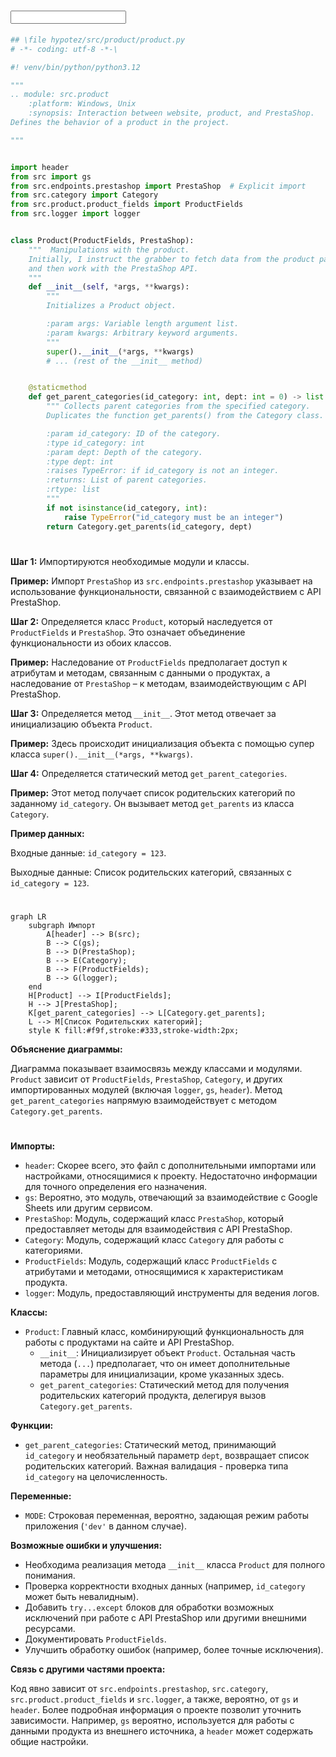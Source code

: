 # <input code>

```python
## \file hypotez/src/product/product.py
# -*- coding: utf-8 -*-\

#! venv/bin/python/python3.12

"""
.. module: src.product 
	:platform: Windows, Unix
	:synopsis: Interaction between website, product, and PrestaShop.
Defines the behavior of a product in the project.

"""


import header
from src import gs
from src.endpoints.prestashop import PrestaShop  # Explicit import
from src.category import Category
from src.product.product_fields import ProductFields
from src.logger import logger


class Product(ProductFields, PrestaShop):
    """  Manipulations with the product.
    Initially, I instruct the grabber to fetch data from the product page,
    and then work with the PrestaShop API.
    """
    def __init__(self, *args, **kwargs):
        """
        Initializes a Product object.

        :param args: Variable length argument list.
        :param kwargs: Arbitrary keyword arguments.
        """
        super().__init__(*args, **kwargs)
        # ... (rest of the __init__ method)


    @staticmethod
    def get_parent_categories(id_category: int, dept: int = 0) -> list:
        """ Collects parent categories from the specified category.
        Duplicates the function get_parents() from the Category class.

        :param id_category: ID of the category.
        :type id_category: int
        :param dept: Depth of the category.
        :type dept: int
        :raises TypeError: if id_category is not an integer.
        :returns: List of parent categories.
        :rtype: list
        """
        if not isinstance(id_category, int):
            raise TypeError("id_category must be an integer")
        return Category.get_parents(id_category, dept)
```

# <algorithm>

**Шаг 1:** Импортируются необходимые модули и классы.

**Пример:** Импорт `PrestaShop` из `src.endpoints.prestashop` указывает на использование функциональности, связанной с взаимодействием с API PrestaShop.

**Шаг 2:** Определяется класс `Product`, который наследуется от `ProductFields` и `PrestaShop`. Это означает объединение функциональности из обоих классов.

**Пример:**  Наследование от `ProductFields` предполагает доступ к атрибутам и методам, связанным с данными о продуктах, а наследование от `PrestaShop` – к методам, взаимодействующим с API PrestaShop.

**Шаг 3:**  Определяется метод `__init__`. Этот метод отвечает за инициализацию объекта `Product`.

**Пример:**   Здесь происходит инициализация объекта с помощью супер класса `super().__init__(*args, **kwargs)`.


**Шаг 4:** Определяется статический метод `get_parent_categories`.

**Пример:** Этот метод получает список родительских категорий по заданному `id_category`. Он вызывает метод `get_parents` из класса `Category`.

**Пример данных:**

Входные данные: `id_category = 123`.

Выходные данные: Список родительских категорий, связанных с `id_category = 123`.


# <mermaid>

```mermaid
graph LR
    subgraph Импорт
        A[header] --> B(src);
        B --> C(gs);
        B --> D(PrestaShop);
        B --> E(Category);
        B --> F(ProductFields);
        B --> G(logger);
    end
    H[Product] --> I[ProductFields];
    H --> J[PrestaShop];
    K[get_parent_categories] --> L[Category.get_parents];
    L --> M[Список Родительских категорий];
    style K fill:#f9f,stroke:#333,stroke-width:2px;
```

**Объяснение диаграммы:**

Диаграмма показывает взаимосвязь между классами и модулями.  `Product` зависит от `ProductFields`, `PrestaShop`, `Category`, и других импортированных модулей (включая `logger`, `gs`, `header`).  Метод `get_parent_categories` напрямую взаимодействует с методом `Category.get_parents`.

# <explanation>

**Импорты:**

- `header`:  Скорее всего, это файл с дополнительными импортами или настройками, относящимися к проекту. Недостаточно информации для точного определения его назначения.
- `gs`:  Вероятно, это модуль, отвечающий за взаимодействие с Google Sheets или другим сервисом.
- `PrestaShop`: Модуль, содержащий класс `PrestaShop`, который предоставляет методы для взаимодействия с API PrestaShop.
- `Category`: Модуль, содержащий класс `Category` для работы с категориями.
- `ProductFields`:  Модуль, содержащий класс `ProductFields` с атрибутами и методами, относящимися к характеристикам продукта.
- `logger`: Модуль, предоставляющий инструменты для ведения логов.

**Классы:**

- `Product`: Главный класс, комбинирующий функциональность для работы с продуктами на сайте и API PrestaShop.
    - `__init__`: Инициализирует объект `Product`.  Остальная часть метода (`...`)  предполагает, что он имеет дополнительные параметры для инициализации, кроме указанных здесь.
    - `get_parent_categories`: Статический метод для получения родительских категорий продукта, делегируя вызов `Category.get_parents`.

**Функции:**

- `get_parent_categories`: Статический метод, принимающий `id_category` и необязательный параметр `dept`, возвращает список родительских категорий.  Важная валидация - проверка типа `id_category` на целочисленность.

**Переменные:**

- `MODE`: Строковая переменная, вероятно, задающая режим работы приложения (`'dev'` в данном случае).

**Возможные ошибки и улучшения:**

- Необходима реализация метода `__init__` класса `Product` для полного понимания.
- Проверка корректности входных данных (например, `id_category` может быть невалидным).
- Добавить `try...except` блоков для обработки возможных исключений при работе с API PrestaShop или другими внешними ресурсами.
- Документировать `ProductFields`.
- Улучшить обработку ошибок (например, более точные исключения).

**Связь с другими частями проекта:**

Код явно зависит от `src.endpoints.prestashop`, `src.category`, `src.product.product_fields` и `src.logger`, а также, вероятно, от `gs` и `header`.  Более подробная информация о проекте позволит уточнить зависимости.  Например, `gs` вероятно, используется для работы с данными продукта из внешнего источника, а  `header`  может содержать общие настройки.